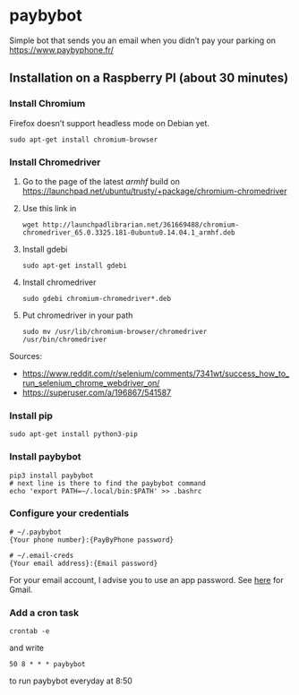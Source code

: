 # paybybot

Simple bot that sends you an email when you didn’t pay your parking on
https://www.paybyphone.fr/

## Installation on a Raspberry PI (about 30 minutes)

### Install Chromium

Firefox doesn’t support headless mode on Debian yet.

    sudo apt-get install chromium-browser

### Install Chromedriver

1.  Go to the page of the latest *armhf* build on
    https://launchpad.net/ubuntu/trusty/+package/chromium-chromedriver

2.  Use this link
        in
    
        wget http://launchpadlibrarian.net/361669488/chromium-chromedriver_65.0.3325.181-0ubuntu0.14.04.1_armhf.deb

3.  Install gdebi
    
        sudo apt-get install gdebi

4.  Install chromedriver
    
        sudo gdebi chromium-chromedriver*.deb

5.  Put chromedriver in your
        path
    
        sudo mv /usr/lib/chromium-browser/chromedriver /usr/bin/chromedriver

Sources:

  - <https://www.reddit.com/r/selenium/comments/7341wt/success_how_to_run_selenium_chrome_webdriver_on/>
  - https://superuser.com/a/196867/541587

### Install pip

    sudo apt-get install python3-pip

### Install paybybot

    pip3 install paybybot
    # next line is there to find the paybybot command
    echo 'export PATH=~/.local/bin:$PATH' >> .bashrc

### Configure your credentials

    # ~/.paybybot
    {Your phone number}:{PayByPhone password}
    
    # ~/.email-creds
    {Your email address}:{Email password}

For your email account, I advise you to use an app password. See
[here](https://support.google.com/accounts/answer/185833?hl=en) for
Gmail.

### Add a cron task

    crontab -e

and write

    50 8 * * * paybybot

to run paybybot everyday at 8:50
